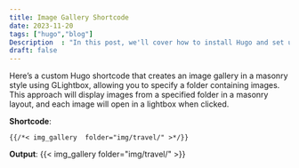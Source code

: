```yaml
---
title: Image Gallery Shortcode
date: 2023-11-20
tags: ["hugo","blog"]
Description  : "In this post, we'll cover how to install Hugo and set up your first website with the Lightbi theme..."
draft: false
---
```


Here’s a custom Hugo shortcode that creates an image gallery in a masonry style using GLightbox, allowing you to specify a folder containing images. This approach will display images from a specified folder in a masonry layout, and each image will open in a lightbox when clicked.

**Shortcode**:  
```
{{/*< img_gallery  folder="img/travel/" >*/}}
```

**Output**:
{{< img_gallery  folder="img/travel/" >}}
